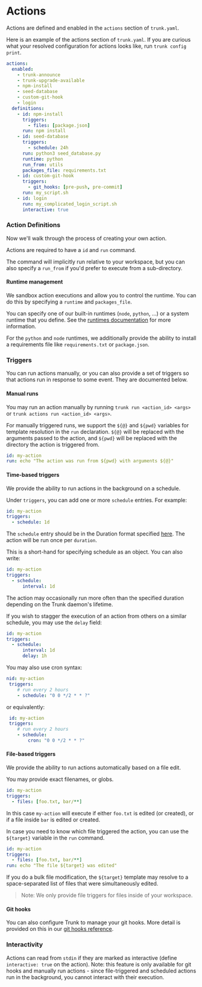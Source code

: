# Actions

Actions are defined and enabled in the `actions` section of `trunk.yaml`.

Here is an example of the actions section of `trunk.yaml`. If you are curious what your resolved configuration for actions looks like, run `trunk config print`.

```yaml
actions:
  enabled:
    - trunk-announce
    - trunk-upgrade-available
    - npm-install
    - seed-database
    - custom-git-hook
    - login
  definitions:
    - id: npm-install
      triggers:
        - files: [package.json]
      run: npm install
    - id: seed-database
      triggers:
        - schedule: 24h
      run: python3 seed_database.py
      runtime: python
      run_from: utils
      packages_file: requirements.txt
    - id: custom-git-hook
      triggers:
        - git_hooks: [pre-push, pre-commit]
      run: my_script.sh
    - id: login
      run: my_complicated_login_script.sh
      interactive: true
```

### Action Definitions

Now we'll walk through the process of creating your own action.

Actions are required to have a `id` and `run` command.

The command will implicitly run relative to your workspace, but you can also specify a `run_from` if you'd prefer to execute from a sub-directory.

#### Runtime management

We sandbox action executions and allow you to control the runtime. You can do this by specifying a `runtime` and `packages_file`.

You can specify one of our built-in runtimes (`node`, `python`, ...) or a system runtime that you define. See the [runtimes documentation](../runtimes.md) for more information.

For the `python` and `node` runtimes, we additionally provide the ability to install a requirements file like `requirements.txt` or `package.json`.

### Triggers

You can run actions manually, or you can also provide a set of triggers so that actions run in response to some event. They are documented below.

#### Manual runs

You may run an action manually by running `trunk run <action_id> <args>` or `trunk actions run <action_id> <args>`.

For manually triggered runs, we support the `${@}` and `${pwd}` variables for template resolution in the `run` declaration. `${@}` will be replaced with the arguments passed to the action, and `${pwd}` will be replaced with the directory the action is triggered from.

```yaml
id: my-action
run: echo "The action was run from ${pwd} with arguments ${@}"
```

#### Time-based triggers

We provide the ability to run actions in the background on a schedule.

Under `triggers`, you can add one or more `schedule` entries. For example:

```yaml
id: my-action
triggers:
  - schedule: 1d
```

The `schedule` entry should be in the Duration format specified [here](https://pkg.go.dev/time#ParseDuration). The action will be run once per `duration`.

This is a short-hand for specifying schedule as an object. You can also write:

```yaml
id: my-action
triggers:
  - schedule:
      interval: 1d
```

The action may occasionally run more often than the specified duration depending on the Trunk daemon's lifetime.

If you wish to stagger the execution of an action from others on a similar schedule, you may use the `delay` field:

```yaml
id: my-action
triggers:
  - schedule:
      interval: 1d
      delay: 1h
```

You may also use cron syntax:

```yaml
nid: my-action
 triggers:
    # run every 2 hours
    - schedule: "0 0 */2 * * ?"
```

or equivalently:

```yaml
 id: my-action
 triggers:
    # run every 2 hours
    - schedule:
        cron: "0 0 */2 * * ?"
```

#### File-based triggers

We provide the ability to run actions automatically based on a file edit.

You may provide exact filenames, or globs.

```yaml
id: my-action
triggers:
  - files: [foo.txt, bar/**]
```

In this case `my-action` will execute if either `foo.txt` is edited (or created), or if a file inside `bar` is edited or created.

In case you need to know which file triggered the action, you can use the `${target}` variable in the `run` command.

```yaml
id: my-action
triggers:
  - files: [foo.txt, bar/**]
run: echo "The file ${target} was edited"
```

If you do a bulk file modification, the `${target}` template may resolve to a space-separated list of files that were simultaneously edited.

> Note: We only provide file triggers for files inside of your workspace.

#### Git hooks

You can also configure Trunk to manage your git hooks. More detail is provided on this in our [git hooks reference](../../actions/git-hooks.md).

### Interactivity

Actions can read from `stdin` if they are marked as interactive (define `interactive: true` on the action). Note: this feature is only available for git hooks and manually run actions - since file-triggered and scheduled actions run in the background, you cannot interact with their execution.
